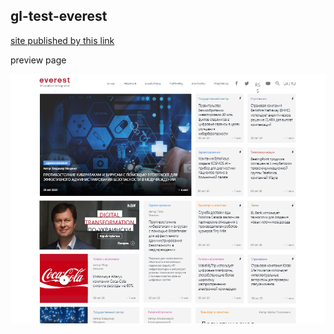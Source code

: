 ## gl-test-everest

[site published by this link](https://alextheme.github.io/gl-test-everest/)

preview page

![Image alt](https://github.com/alextheme/gl-test-everest/blob/main/preview.png?raw=true "example page")
